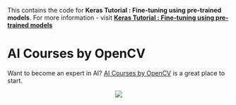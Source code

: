 This contains the code for **Keras Tutorial : Fine-tuning using pre-trained models**. For more information - visit [**Keras Tutorial : Fine-tuning using pre-trained models**](https://www.learnopencv.com/keras-tutorial-fine-tuning-using-pre-trained-models/)



# AI Courses by OpenCV

Want to become an expert in AI? [AI Courses by OpenCV](https://opencv.org/courses/) is a great place to start. 

<a href="https://opencv.org/courses/">
<p align="center"> 
<img src="https://www.learnopencv.com/wp-content/uploads/2020/04/AI-Courses-By-OpenCV-Github.png">
</p>
</a>
